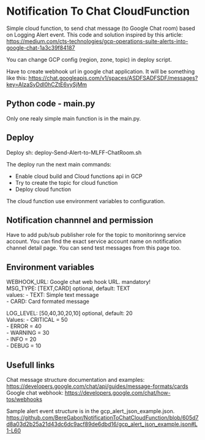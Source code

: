 # Notification To Chat CloudFunction
Simple cloud function, to send chat message (to Google Chat room) based on Logging Alert event.
This code and solution inspired by this article: https://medium.com/cts-technologies/gcp-operations-suite-alerts-into-google-chat-1a3c39f84187

You can change GCP config (region, zone, topic) in deploy script.

Have to create webhook url in google chat application. 
It will be something like this: https://chat.googleapis.com/v1/spaces/ASDFSADFSDF/messages?key=AIzaSyDdI0hCZtE6vySjMm

## Python code - main.py
Only one realy simple main function is in the main.py. 

## Deploy
Deploy sh: deploy-Send-Alert-to-MLFF-ChatRoom.sh 

The deploy run the next main commands: 
- Enable cloud build and Cloud functions api in GCP 
- Try to create the topic for cloud function 
- Deploy cloud function 

The cloud function use environment variables to configuration.

## Notification channnel and permission
Have to add pub/sub publisher role for the topic to monitorinng service account. 
You can find the exact service account name on notification channel detail page. You can send test messages from this page too. 

## Environment variables
WEBHOOK_URL: Google chat web hook URL. mandatory!  
MSG_TYPE: [TEXT,CARD] optional, default: TEXT   
    values:
    - TEXT: Simple text message  
    - CARD: Card formated message  

LOG_LEVEL: [50,40,30,20,10] optional, default: 20  
    Values:
    - CRITICAL = 50  
    - ERROR = 40  
    - WARNING = 30  
    - INFO = 20  
    - DEBUG = 10  

## Usefull links
Chat message structure documentation and examples: https://developers.google.com/chat/api/guides/message-formats/cards  
Google chat webhook: https://developers.google.com/chat/how-tos/webhooks  

Sample alert event structure is in the gcp_alert_json_example.json.  
https://github.com/BereGabor/NotificationToChatCloudFunction/blob/605d7d8a03d2b25a21d43dc6dc9acf89de6dbd16/gcp_alert_json_example.json#L1-L60
